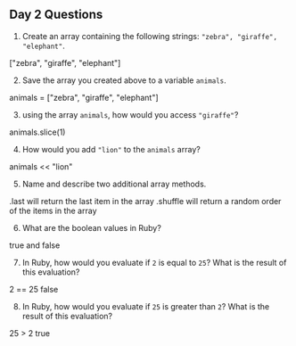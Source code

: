 ## Day 2 Questions

1. Create an array containing the following strings: `"zebra", "giraffe", "elephant"`.

["zebra", "giraffe", "elephant"]

2. Save the array you created above to a variable `animals`.

animals = ["zebra", "giraffe", "elephant"]

3. using the array `animals`, how would you access `"giraffe"`?

animals.slice(1)

4. How would you add `"lion"` to the `animals` array?

animals << "lion"

5. Name and describe two additional array methods.

.last will return the last item in the array
.shuffle will return a random order of the items in the array

6. What are the boolean values in Ruby?

true and false

7. In Ruby, how would you evaluate if `2` is equal to `25`? What is the result of this evaluation?

2 == 25
false

8. In Ruby, how would you evaluate if `25` is greater than `2`? What is the result of this evaluation?

25 > 2
true
